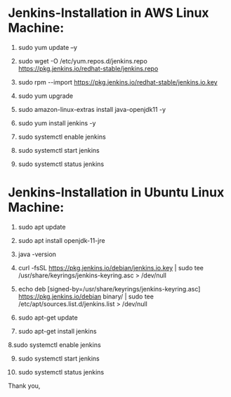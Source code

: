# Jenkins-Installation in AWS Linux Machine:

1. sudo yum update –y

2. sudo wget -O /etc/yum.repos.d/jenkins.repo https://pkg.jenkins.io/redhat-stable/jenkins.repo

3. sudo rpm --import https://pkg.jenkins.io/redhat-stable/jenkins.io.key

4. sudo yum upgrade

5. sudo amazon-linux-extras install java-openjdk11 -y

6. sudo yum install jenkins -y

7. sudo systemctl enable jenkins

8. sudo systemctl start jenkins

9. sudo systemctl status jenkins


# Jenkins-Installation in Ubuntu Linux Machine:

1. sudo apt update

2. sudo apt install openjdk-11-jre

3. java -version

4. curl -fsSL https://pkg.jenkins.io/debian/jenkins.io.key | sudo tee /usr/share/keyrings/jenkins-keyring.asc > /dev/null

5. echo deb [signed-by=/usr/share/keyrings/jenkins-keyring.asc] https://pkg.jenkins.io/debian binary/ | sudo tee /etc/apt/sources.list.d/jenkins.list > /dev/null

6. sudo apt-get update

7. sudo apt-get install jenkins

8.sudo systemctl enable jenkins

9. sudo systemctl start jenkins

10. sudo systemctl status jenkins



Thank you,



